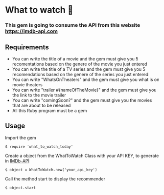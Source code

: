 # What to watch 🍿
### This gem is going to consume the API from this website https://imdb-api.com

## Requirements

-  You can write the title of a movie and the gem must give you 5 recomentations based on the genere of the movie you just entered
- You can write the title of a TV series and the gem must give you 5 recomendations based on the genere of the series you just entered
- You can write "WhatsOnTheaters" and the gem must give you what is on movie theaters 
- You can write "trailer #{nameOfTheMovie}" and the gem must give you the link to the movie trailer
- You can write "comingSoon?" and the gem must give you the movies that are about to be released
- All this Ruby program must be a gem

## Usage

Import the gem

    $ require 'what_to_watch_today'

Create a object from the WhatToWatch Class with your API KEY, to generate in [IMDb-API](https://imdb-api.com/Identity/Account/Register) 

    $ object = WhatToWatch.new('your_api_key')
 
Call the method start to display the recommender

    $ object.start
